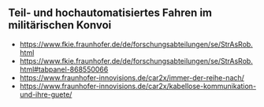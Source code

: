 ## Teil- und hochautomatisiertes Fahren im militärischen Konvoi
* https://www.fkie.fraunhofer.de/de/forschungsabteilungen/se/StrAsRob.html
* https://www.fkie.fraunhofer.de/de/forschungsabteilungen/se/StrAsRob.html#tabpanel-868550066
* https://www.fraunhofer-innovisions.de/car2x/immer-der-reihe-nach/
* https://www.fraunhofer-innovisions.de/car2x/kabellose-kommunikation-und-ihre-guete/
